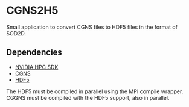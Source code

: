 # CGNS2H5

Small application to convert CGNS files to HDF5 files in the format of SOD2D.

## Dependencies

- [NVIDIA HPC SDK](https://developer.nvidia.com/hpc-sdk)
- [CGNS](https://cgns.github.io)
- [HDF5](https://www.hdfgroup.org/solutions/hdf5)

The HDF5 must be compiled in parallel using the MPI compile wrapper. CGGNS must be compiled with the HDF5 support, also in parallel.